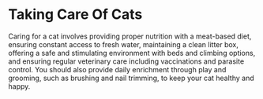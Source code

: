 # Taking Care Of Cats 

Caring for a cat involves providing proper nutrition with a meat-based diet, ensuring constant access to fresh water, maintaining a clean litter box, offering a safe and stimulating environment with beds and climbing options, and ensuring regular veterinary care including vaccinations and parasite control. You should also provide daily enrichment through play and grooming, such as brushing and nail trimming, to keep your cat healthy and happy. 
